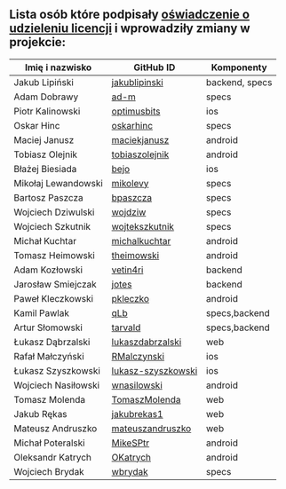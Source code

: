 ## Lista osób które podpisały [oświadczenie o udzieleniu licencji](CONTRIBUTING.md#Oświadczenie-o-udzieleniu-licencji) i wprowadziły zmiany w projekcie:

Imię i nazwisko        | GitHub ID                                                 | Komponenty
---------------------- | ----------------------------------------------------------| -----------------------------
Jakub Lipiński         | [jakublipinski](https://github.com/jakublipinski)         | backend, specs
Adam Dobrawy           | [ad-m](https://github.com/ad-m)                           | specs
Piotr Kalinowski       | [optimusbits](https://github.com/optimusbits)             | ios   
Oskar Hinc             | [oskarhinc](https://github.com/oskarhinc)                 | specs
Maciej Janusz          | [maciekjanusz](https://github.com/maciekjanusz)           | android
Tobiasz Olejnik        | [tobiaszolejnik](https://github.com/tobiaszolejnik)       | android
Błażej Biesiada        | [bejo](https://github.com/bejo)                           | ios
Mikołaj Lewandowski    | [mikolevy](https://github.com/mikolevy)                   | specs
Bartosz Paszcza        | [bpaszcza](https://github.com/bpaszcza)                   | specs
Wojciech Dziwulski     | [wojdziw](https://github.com/wojdziw)                     | specs
Wojciech Szkutnik      | [wojtekszkutnik](https://github.com/wojtekszkutnik)       | specs
Michał Kuchtar         | [michalkuchtar](https://github.com/michalkuchtar)         | android
Tomasz Heimowski       | [theimowski](https://github.com/theimowski)               | android
Adam Kozłowski         | [vetin4ri](https://github.com/vetin4ri)                   | backend
Jarosław Smiejczak     | [jotes](https://github.com/jotes)                         | backend
Paweł Kleczkowski      | [pkleczko](https://github.com/pkleczko)                   | android
Kamil Pawlak           | [qLb](https://github.com/qLb)                             | specs,backend	
Artur Słomowski        | [tarvald](https://github.com/tarvald)                     | specs,backend
Łukasz Dąbrzalski      | [lukaszdabrzalski](https://github.com/lukaszdabrzalski)   | web
Rafał Małczyński       | [RMalczynski](https://github.com/RMalczynski)             | ios
Łukasz Szyszkowski     | [lukasz-szyszkowski](https://github.com/RMalczynski)      | ios
Wojciech Nasiłowski    | [wnasilowski](https://github.com/wnasilowski)             | android
Tomasz Molenda         | [TomaszMolenda](https://github.com/TomaszMolenda)         | web
Jakub Rękas            | [jakubrekas1](https://github.com/jakubrekas1)             | web
Mateusz Andruszko      | [mateuszandruszko](https://github.com/mateuszandruszko)   | web
Michał Poteralski      | [MikeSPtr](https://github.com/MikeSPtr)                   | android
Oleksandr Katrych      | [OKatrych](https://github.com/OKatrych)                   | android
Wojciech Brydak        | [wbrydak](https://github.com/wbrydak)                    | specs
